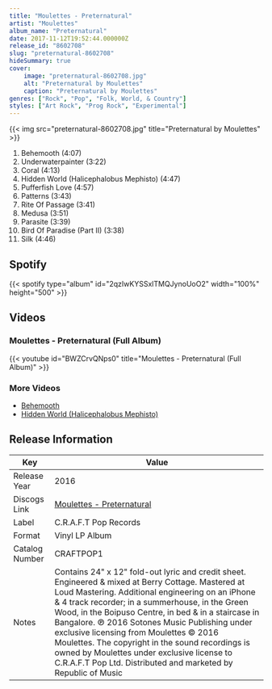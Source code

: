 ```yaml
---
title: "Moulettes - Preternatural"
artist: "Moulettes"
album_name: "Preternatural"
date: 2017-11-12T19:52:44.000000Z
release_id: "8602708"
slug: "preternatural-8602708"
hideSummary: true
cover:
    image: "preternatural-8602708.jpg"
    alt: "Preternatural by Moulettes"
    caption: "Preternatural by Moulettes"
genres: ["Rock", "Pop", "Folk, World, & Country"]
styles: ["Art Rock", "Prog Rock", "Experimental"]
---
```


{{< img src="preternatural-8602708.jpg" title="Preternatural by Moulettes" >}}

<!-- section break -->

1. Behemooth (4:07)
2. Underwaterpainter (3:22)
3. Coral (4:13)
4. Hidden World (Halicephalobus Mephisto) (4:47)
5. Pufferfish Love (4:57)
6. Patterns (3:43)
7. Rite Of Passage (3:41)
8. Medusa (3:51)
9. Parasite (3:39)
10. Bird Of Paradise (Part II) (3:38)
11. Silk (4:46)

<!-- section break -->


## Spotify
{{< spotify type="album" id="2qzIwKYSSxlTMQJynoUoO2" width="100%" height="500" >}}



## Videos
### Moulettes - Preternatural (Full Album)
{{< youtube id="BWZCrvQNps0" title="Moulettes - Preternatural (Full Album)" >}}<br>

### More Videos

- [Behemooth](https://www.youtube.com/watch?v=jq9llNcDVhk)
- [Hidden World (Halicephalobus Mephisto)](https://www.youtube.com/watch?v=b5pipzgf3ao)


## Release Information
|  Key           | Value                                                |
| ---------------| ---------------------------------------------------- |
| Release Year   | 2016                                   |
| Discogs Link   | [Moulettes - Preternatural](https://www.discogs.com/release/8602708-Moulettes-Preternatural) |
| Label          | C.R.A.F.T Pop Records |
| Format         | Vinyl LP Album |
| Catalog Number | CRAFTPOP1 |
| Notes | Contains 24" x 12" fold-out lyric and credit sheet.  Engineered & mixed at Berry Cottage. Mastered at Loud Mastering. Additional engineering on an iPhone & 4 track recorder; in a summerhouse, in the Green Wood, in the Boipuso Centre, in bed & in a staircase in Bangalore.  ℗ 2016 Sotones Music Publishing under exclusive licensing from Moulettes © 2016 Moulettes. The copyright in the sound recordings is owned by Moulettes under exclusive license to C.R.A.F.T Pop Ltd. Distributed and marketed by Republic of Music |